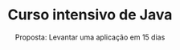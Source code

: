 <h1 align="center">Curso intensivo de Java</h1>
<p align="center">Proposta: Levantar uma aplicação em 15 dias</p>

